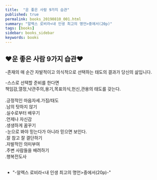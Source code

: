 ```yaml
---
title:  "운 좋은 사람 9가지 습관"
published: true
permalink: books_20190810_001.html
summary: "알렉스 로비라<내 인생 최고의 명언>중에서(20p)"
tags: [books]
sidebar: books_sidebar
keywords: books
---
```


## ♥운 좋은 사람 9가지 습관♥<br>

-존재의 매 순간 자발적이고 의식적으로 선택하는 태도의 결과가 당신의 삶입니다.<br>

-스스로 선택할 준비를 한다면<br>책임감,열정,낙관주의,용기,목표의식,헌신,관용의 태도를 갖는다.<br><br>
.긍정적인 마음자세.가짐/태도<br>.남의  탓하지 않기<br>.실수로부터 배우기<br>.언제나 자신감<br>.생생하게 꿈꾸기<br>-눈으로 봐야 믿는다가 아니라 믿으면 보인다.<br>.잘 참고 잘 결단하기<br>.자발적인 의미부여<br>.주변 사람들을 배려하기<br>.행복전도사<br><br>

* "-알렉스 로비라<내 인생 최고의 명언>중에서(20p)-"
